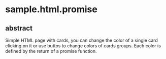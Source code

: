 # sample.html.promise

## abstract

Simple HTML page with cards, you can change the color of a single card clicking on it or use buttos to change colors of cards groups.
Each color is defined by the return of a promise function.
